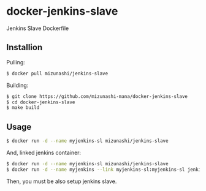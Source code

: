# docker-jenkins-slave
Jenkins Slave Dockerfile

## Installion

Pulling:

```bash
$ docker pull mizunashi/jenkins-slave
```

Building:

```bash
$ git clone https://github.com/mizunashi-mana/docker-jenkins-slave
$ cd docker-jenkins-slave
$ make build
```

## Usage

```bash
$ docker run -d --name myjenkins-sl mizunashi/jenkins-slave
```

And, linked jenkins container:

```bash
$ docker run -d --name myjenkins-sl mizunashi/jenkins-slave
$ docker run -d --name myjenkins --link myjenkins-sl:myjenkins-sl jenkins
```

Then, you must be also setup jenkins slave.
